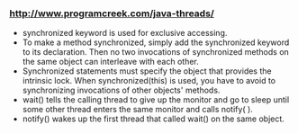 
### http://www.programcreek.com/java-threads/


- synchronized keyword is used for exclusive accessing.
- To make a method synchronized, simply add the synchronized keyword to its declaration. Then no two invocations of synchronized methods on the same object can interleave with each other.
- Synchronized statements must specify the object that provides the intrinsic lock. When synchronized(this) is used, you have to avoid to synchronizing invocations of other objects' methods.
- wait() tells the calling thread to give up the monitor and go to sleep until some other thread enters the same monitor and calls notify( ).
- notify() wakes up the first thread that called wait() on the same object.